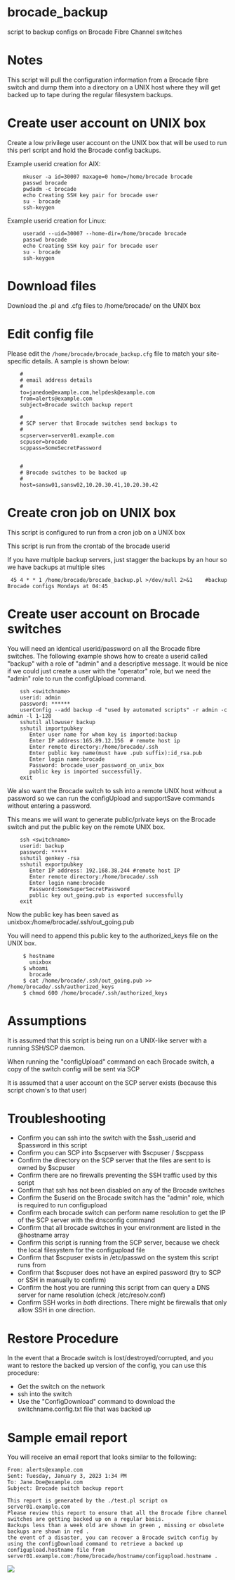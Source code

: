 # brocade_backup
script to backup configs on Brocade Fibre Channel switches

# Notes

 This script will pull the configuration information from a Brocade fibre switch and dump them into a directory on a UNIX host where they will get backed up to tape during the regular filesystem backups.

# Create user account on UNIX box

Create a low privilege user account on the UNIX box that will be used to run this perl script and hold the Brocade config backups.

Example userid creation for AIX:
```
     mkuser -a id=30007 maxage=0 home=/home/brocade brocade
     passwd brocade
     pwdadm -c brocade
     echo Creating SSH key pair for brocade user
     su - brocade
     ssh-keygen 
```

Example userid creation for Linux:
```
     useradd --uid=30007 --home-dir=/home/brocade brocade
     passwd brocade
     echo Creating SSH key pair for brocade user
     su - brocade
     ssh-keygen 
```

# Download files
Download the .pl and .cfg files to /home/brocade/ on the UNIX box

# Edit config file
Please edit the ```/home/brocade/brocade_backup.cfg``` file to match your site-specific details.  A sample is shown below:
```
    #
    # email address details 
    #
    to=janedoe@example.com,helpdesk@example.com
    from=alerts@example.com
    subject=Brocade switch backup report

    #
    # SCP server that Brocade switches send backups to
    #
    scpserver=server01.example.com
    scpuser=brocade
    scppass=SomeSecretPassword
    
    
    # 
    # Brocade switches to be backed up
    #
    host=sansw01,sansw02,10.20.30.41,10.20.30.42
```



# Create cron job on UNIX box
This script is configured to run from a cron job on a UNIX box 

This script is run from the crontab of the brocade userid

If you have multiple backup servers, just stagger the backups by an hour so we have backups at multiple sites

```  45 4 * * 1 /home/brocade/brocade_backup.pl >/dev/null 2>&1    #backup Brocade configs Mondays at 04:45 ```


# Create user account on Brocade switches

You will need an identical userid/password on all the Brocade fibre switches.  The following example shows how to create a userid called "backup" with a role of "admin" and a descriptive message.  It would be nice if we could just create a user with the "operator" role, but we need the "admin" role to run the configUpload command.
```
    ssh <switchname>
    userid: admin
    password: ******
    userConfig --add backup -d "used by automated scripts" -r admin -c admin -l 1-128
    sshutil allowuser backup
    sshutil importpubkey
       Enter user name for whom key is imported:backup
       Enter IP address:165.89.12.156  # remote host ip
       Enter remote directory:/home/brocade/.ssh
       Enter public key name(must have .pub suffix):id_rsa.pub
       Enter login name:brocade
       Password: brocade_user_password_on_unix_box
       public key is imported successfully.
    exit
```

We also want the Brocade switch to ssh into a remote UNIX host without a password so we can run the configUpload and supportSave commands without entering a password.

This means we will want to generate public/private keys on the Brocade switch and put the public key on the remote UNIX box.
```
    ssh <switchname>
    userid: backup
    password: *****
    sshutil genkey -rsa
    sshutil exportpubkey
       Enter IP address: 192.168.38.244 #remote host IP
       Enter remote directory:/home/brocade/.ssh
       Enter login name:brocade
       Password:SomeSuperSecretPassword
       public key out_going.pub is exported successfully
    exit
```

Now the public key has been saved as unixbox:/home/brocade/.ssh/out_going.pub

You will need to append this public key to the authorized_keys file on the UNIX box.
```
     $ hostname
       unixbox
     $ whoami
       brocade
     $ cat /home/brocade/.ssh/out_going.pub >> /home/brocade/.ssh/authorized_keys
     $ chmod 600 /home/brocade/.ssh/authorized_keys
```

# Assumptions

 It is assumed that this script is being run on a UNIX-like server with a running SSH/SCP daemon.  

When running the "configUpload" command on each Brocade switch, a copy of the switch config will be sent via SCP

It is assumed that a user account on the SCP server exists (because this script chown's to that user)




# Troubleshooting
- Confirm you can ssh into the switch with the $ssh_userid and $password in this script
- Confirm you can SCP into $scpserver with $scpuser / $scppass 
- Confirm the directory on the SCP server that the files are sent to is owned by $scpuser
- Confirm there are no firewalls preventing the SSH traffic used by this script
- Confirm that ssh has not been disabled on any of the Brocade switches
- Confirm the $userid on the Brocade switch has the "admin" role, which is required to run configupload
- Confirm each brocade switch can perform name resolution to get the IP of the SCP server with the dnsconfig command
- Confirm that all brocade switches in your environment are listed in the @hostname array 
- Confirm this script is running from the SCP server, because we check the local filesystem for the configupload file
- Confirm that $scpuser exists in /etc/passwd on the system this script runs from 
- Confirm that $scpuser does not have an expired password (try to SCP or SSH in manually to confirm) 
- Confirm the host you are running this script from can query a DNS server for name resolution (check /etc/resolv.conf)
- Confirm SSH works in *both* directions.  There might be firewalls that only allow SSH in one direction.


# Restore Procedure
In the event that a Brocade switch is lost/destroyed/corrupted, and you want to restore the backed up version of the config, you can use this procedure:
- Get the switch on the network 
- ssh into the switch
- Use the "ConfigDownload" command to download the switchname.config.txt file that was backed up

# Sample email report 

You will receive an email report that looks similar to the following:

```
From: alerts@example.com
Sent: Tuesday, January 3, 2023 1:34 PM
To: Jane.Doe@example.com
Subject: Brocade switch backup report

This report is generated by the ./test.pl script on server01.example.com
Please review this report to ensure that all the Brocade fibre channel switches are getting backed up on a regular basis. 
Backups less than a week old are shown in green , missing or obsolete backups are shown in red . 
the event of a disaster, you can recover a Brocade switch config by using the configDownload command to retrieve a backed up configupload.hostname file from server01.example.com:/home/brocade/hostname/configupload.hostname . 
```
<img src=images/report1.png>

